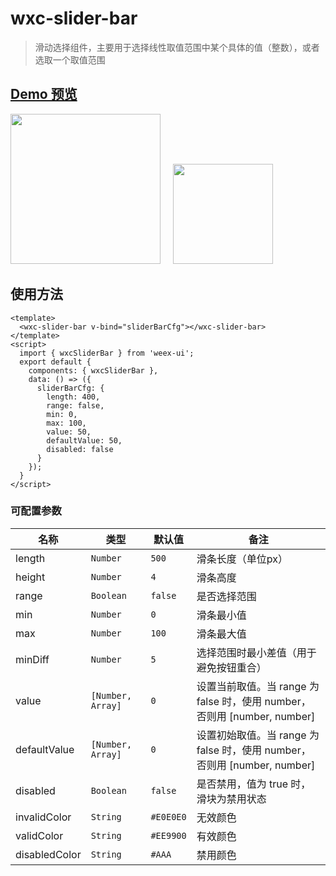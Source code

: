 # wxc-slider-bar 


> 滑动选择组件，主要用于选择线性取值范围中某个具体的值（整数），或者选取一个取值范围

## [Demo 预览](https://h5.m.taobao.com/trip/wxc-slider-bar/index.html?_wx_tpl=https%3A%2F%2Fh5.m.taobao.com%2Ftrip%2Fwxc-slider-bar%2Fdemo%2Findex.native-min.js)
<img src="https://gw.alipayobjects.com/zos/rmsportal/KAGxLOahnabmMTggilTC.gif" width="240px"/>&nbsp;&nbsp;&nbsp;&nbsp;
<img src="http://gtms03.alicdn.com/tfs/TB1bnL_SpXXXXb7XXXXXXXXXXXX-200-200.png" width="160px"/>

## 使用方法

```vue
<template>
  <wxc-slider-bar v-bind="sliderBarCfg"></wxc-slider-bar>
</template>
<script>
  import { wxcSliderBar } from 'weex-ui';
  export default {
  	components: { wxcSliderBar },
  	data: () => ({
      sliderBarCfg: {
        length: 400,
        range: false,
        min: 0,
        max: 100,
        value: 50,
        defaultValue: 50,
        disabled: false
      }
  	});
  }
</script>
```

### 可配置参数

| 名称          | 类型     | 默认值    | 备注  |
|--------------|----------|----------|-----|
| length       | `Number` | `500`    | 滑条长度（单位px） |
| height       | `Number` | `4`      | 滑条高度 |
| range        | `Boolean` | `false`  | 是否选择范围 |
| min          | `Number` | `0`      | 滑条最小值 |
| max          | `Number` | `100`    | 滑条最大值 |
| minDiff      | `Number` | `5`      | 选择范围时最小差值（用于避免按钮重合） |
| value        | `[Number, Array]` | `0`      | 设置当前取值。当 range 为 false 时，使用 number，否则用 [number, number] |
| defaultValue | `[Number, Array]` | `0`      | 设置初始取值。当 range 为 false 时，使用 number，否则用 [number, number] |
| disabled     | `Boolean` | `false`  | 是否禁用，值为 true 时，滑块为禁用状态 |
| invalidColor | `String` | `#E0E0E0`| 无效颜色 |
| validColor   | `String` | `#EE9900`| 有效颜色 |
| disabledColor| `String` | `#AAA`   | 禁用颜色 |
